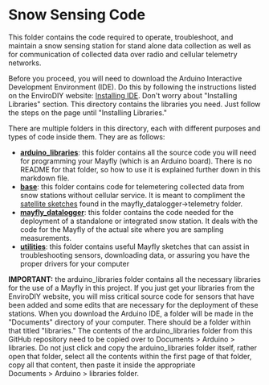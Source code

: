 # Snow Sensing Code

This folder contains the code required to operate, troubleshoot, and maintain a snow sensing station for stand alone data collection as well as for communication of collected data over radio and cellular telemetry networks.  

Before you proceed, you will need to download the Arduino Interactive Development Environment (IDE). Do this by following the instructions listed on the EnviroDIY website: [Installing IDE](https://www.envirodiy.org/mayfly/software/). Don't worry about "Installing Libraries" section. This directory contains the libraries you need. Just follow the steps on the page until "Installing Libraries." 

There are multiple folders in this directory, each with different purposes and types of code inside them. They are as follows:
- **[arduino_libraries](arduino_libraries)**: this folder contains all the source code you will need for programming your Mayfly (which is an Arduino board). There is no README for that folder, so how to use it is explained further down in this markdown file.
- **[base](base)**: this folder contains code for telemetering collected data from snow stations without cellular service. It is meant to compliment the [satellite sketches](mayfly_datalogger/telemetry) found in the mayfly_datalogger->telemetry folder.
- **[mayfly_datalogger](mayfly_datalogger)**: this folder contains the code needed for the deployment of a standalone or integrated snow station. It deals with the code for the Mayfly of the actual site where you are sampling measurements.
- **[utilities](utilities)**: this folder contains useful Mayfly sketches that can assist in troubleshooting sensors, downloading data, or assuring you have the proper drivers for your computer

**IMPORTANT:** the arduino_libraries folder contains all the necessary libraries for the use of a Mayfly in this project. If you just get your libraries from the EnviroDIY website, you will miss critical source code for sensors that have been added and some edits that are necessary for the deployment of these stations. When you download the Arduino IDE, a folder will be made in the "Documents" directory of your computer. There should be a folder within that titled "libraries." The contents of the arduino_libraries folder from this GitHub repository need to be copied over to Documents > Arduino > libraries. Do not just click and copy the arduino_libraries folder itself, rather open that folder, select all the contents within the first page of that folder, copy all that content, then paste it inside the appropriate  
Documents > Arduino > libraries folder.
